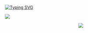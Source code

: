 




[![Typing SVG](https://readme-typing-svg.herokuapp.com/?color=FF0000&size=35&center=true&vCenter=true&width=1000&lines=OPA,+Bem+vindo+ao+meu+github;Eu+sou+o+Gustavo;:%29)](https://git.io/typing-svg)



<p dir="auto"><animated-image data-catalyst=""><a target="_blank" rel="noopener noreferrer nofollow" href="https://user-images.githubusercontent.com/73097560/115834477-dbab4500-a447-11eb-908a-139a6edaec5c.gif" data-target="animated-image.originalLink"><img src="https://user-images.githubusercontent.com/73097560/115834477-dbab4500-a447-11eb-908a-139a6edaec5c.gif" style="max-width: 100%; display: inline-block;" data-target="animated-image.originalImage"></a>
      <span class="AnimatedImagePlayer" data-target="animated-image.player" hidden="">
        <a data-target="animated-image.replacedLink" class="AnimatedImagePlayer-images" href="https://user-images.githubusercontent.com/73097560/115834477-dbab4500-a447-11eb-908a-139a6edaec5c.gif" target="_blank">

<p align="center">
  <a href="https://skillicons.dev">
    <img src="https://skillicons.dev/icons?i=java,kotlin,go,hibernate,postgres,redis" />
  </a>
</p>



         
